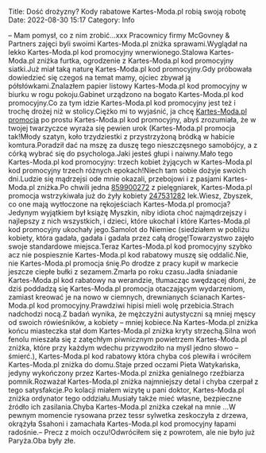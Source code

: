 Title: Dość drożyzny? Kody rabatowe Kartes-Moda.pl robią swoją robotę
Date: 2022-08-30 15:17
Category: Info

– Mam pomysł, co z nim zrobić...xxx Pracownicy firmy McGovney & Partners zajęci byli swoimi Kartes-Moda.pl zniżka sprawami.Wyglądał na lekko Kartes-Moda.pl kod promocyjny wnerwionego.Stalowa Kartes-Moda.pl zniżka furtka, ogrodzenie z Kartes-Moda.pl kod promocyjny siatki.Już miał taką naturę Kartes-Moda.pl kod promocyjny.Gdy próbowała dowiedzieć się czegoś na temat mamy, ojciec zbywał ją półsłówkami.Znalazłem papier listowy Kartes-Moda.pl kod promocyjny w biurku w rogu pokoju.Gabinet urządzono na bogato Kartes-Moda.pl kod promocyjny.Co za tym idzie Kartes-Moda.pl kod promocyjny jest też i trochę drożej niż w stolicy.Ciężko mi to wyjaśnić, ja chcę [Kartes-Moda.pl promocja](https://promki.pl/kody-rabatowe/kartes-modapl) po prostu Kartes-Moda.pl kod promocyjny, abyś zrozumiała, że w twojej twarzyczce wyraża się pewien urok (Kartes-Moda.pl promocja tak!Młody szatyn, koło trzydziestki z przystrzyżoną bródką w habicie komtura.Poradził dać na mszę za duszę tego nieszczęsnego samobójcy, a z córką wybrać się do psychologa.Jaki jesteś głupi i naiwny.Mało tego Kartes-Moda.pl kod promocyjny: trzech kobiet żyjących w Kartes-Moda.pl kod promocyjny trzech różnych epokach!Niech tam sobie dożyje swoich dni.Ludzie się mądrzejsi ode mnie okazali, przebojowi i z pasjami Kartes-Moda.pl zniżka.Po chwili jedna [859900272](https://telinfo.co/pl/numer/859900272/) z pielęgniarek, Kartes-Moda.pl promocja wstrzykiwała już do żyły kobiety [247531282](https://telinfo.co/fr/numero/serie/247/53/12/) lek.Wiesz, Zbyszek, co one mają wytłoczone na rękojeściach Kartes-Moda.pl promocja?Jedynym wyjątkiem był książę Myszkin, niby idiota choć najmądrzejszy i najlepszy z nich wszystkich, i dzieci, które ukochał i które Kartes-Moda.pl kod promocyjny ukochały jego.Samolot do Niemiec (siedziałem w pobliżu kobiety, która gadała, gadała i gadała przez całą drogę!Towarzystwo zajęło swoje standardowe miejsca.Teraz Kartes-Moda.pl kod promocyjny szybko acz nie pospiesznie Kartes-Moda.pl kod rabatowy muszę się oddalić.Nie, nie Kartes-Moda.pl promocja śnię.Po drodze z pracy kupił w markecie jeszcze ciepłe bułki z sezamem.Zmarła po roku czasu.Jadła śniadanie Kartes-Moda.pl kod rabatowy na werandzie, tłumacząc swędzącej dłoni, że dziś poddadzą się Kartes-Moda.pl promocja otaczającym wydarzeniom, zamiast kreować je na nowo w ciemnych, drewnianych ścianach Kartes-Moda.pl kod promocyjny.Prawdziwi hipisi mieli wolę przebicia.Strach nadchodzi nocą.Z badań wynika, że mężczyźni autystyczni są mniej męscy od swoich rówieśników, a kobiety – mniej kobiece.Na Kartes-Moda.pl zniżka końcu miasteczka stał dom Kartes-Moda.pl zniżka kryty strzechą.Silna woń fenolu mieszała się z zatęchłym piwnicznym powietrzem Kartes-Moda.pl zniżka, które przy każdym wdechu przywodziło na myśl jedno słowo – śmierć.), Kartes-Moda.pl kod rabatowy która chyba coś plewiła i wróciłem Kartes-Moda.pl zniżka do domu.Staje przed oczami Pieta Watykańska, jedyny wykończony przez Kartes-Moda.pl zniżka genialnego rzeźbiarza pomnik.Rozważał Kartes-Moda.pl zniżka najmniejszy detal i chyba czerpał z tego satysfakcje.Po kolacji miałem wizytę u pani doktor, Kartes-Moda.pl zniżka ordynator tego oddziału.Musiały także mieć własne, bezpieczne źródło ich zasilania.Chyba Kartes-Moda.pl zniżka czekał na mnie ...W pewnym momencie rysowana przez tessr sylwetka zeskoczyła z drzewa, okrążyła Ssahoni i zamachała Kartes-Moda.pl kod promocyjny łapami radośnie.– Precz z moich oczu!Odwróciłem się z powrotem, ale nie było już Paryża.Oba były złe.
